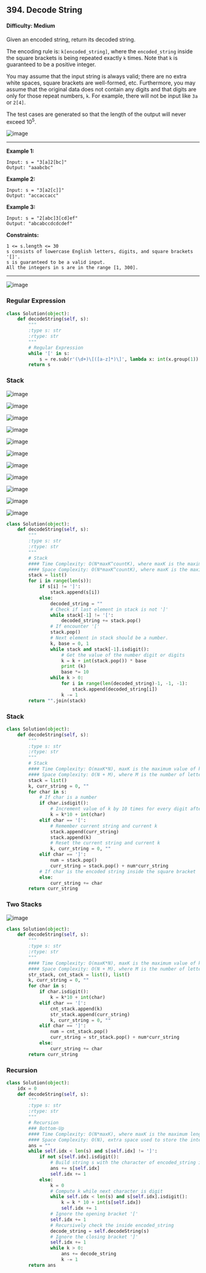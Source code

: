 ## 394. Decode String

#### Difficulty: Medium

Given an encoded string, return its decoded string.

The encoding rule is: ```k[encoded_string]```, where the ```encoded_string``` inside the square brackets is being repeated exactly ```k``` times. Note that ```k``` is guaranteed to be a positive integer.

You may assume that the input string is always valid; there are no extra white spaces, square brackets are well-formed, etc. Furthermore, you may assume that the original data does not contain any digits and that digits are only for those repeat numbers, ```k```. For example, there will not be input like ```3a``` or ```2[4]```.

The test cases are generated so that the length of the output will never exceed 10<sup>5</sup>.

![image](https://user-images.githubusercontent.com/35042430/207691113-84ab9337-ec0a-434b-9d2d-5498e7dc59a9.png)

---

__Example 1:__
```
Input: s = "3[a]2[bc]"
Output: "aaabcbc"
```

__Example 2:__
```
Input: s = "3[a2[c]]"
Output: "accaccacc"
```

__Example 3:__
```
Input: s = "2[abc]3[cd]ef"
Output: "abcabccdcdcdef"
```

__Constraints:__
```
1 <= s.length <= 30
s consists of lowercase English letters, digits, and square brackets '[]'.
s is guaranteed to be a valid input.
All the integers in s are in the range [1, 300].
```

---

![image](https://leetcode.com/problems/decode-string/solutions/858759/Figures/394/decode_overview.png)

### Regular Expression

```Python
class Solution(object):
    def decodeString(self, s):
        """
        :type s: str
        :rtype: str
        """
        # Regular Expression
        while '[' in s:
            s = re.sub(r'(\d+)\[([a-z]*)\]', lambda x: int(x.group(1)) * (x.group(2)), s)
        return s
```

### Stack

![image](https://user-images.githubusercontent.com/35042430/207691737-408386e6-51c1-470d-a85d-cde18b0b3fa4.png)

![image](https://user-images.githubusercontent.com/35042430/207691770-e2f12707-03d4-4b32-9a6b-b52d5ecbc627.png)

![image](https://user-images.githubusercontent.com/35042430/207691812-0ea302fc-7dca-4bb6-9d98-1c07fd432634.png)

![image](https://user-images.githubusercontent.com/35042430/207691839-6683c685-e3e9-40c4-a0de-1c502a3cc52d.png)

![image](https://user-images.githubusercontent.com/35042430/207691880-4b455501-faae-4435-a58a-08953acd96a2.png)

![image](https://user-images.githubusercontent.com/35042430/207691914-9cffdefd-91d4-4745-8b63-de9abfb1d935.png)

![image](https://user-images.githubusercontent.com/35042430/207691944-9d51e7f8-90dd-48b7-a7fa-ce6344ac54d2.png)

![image](https://user-images.githubusercontent.com/35042430/207691964-7df5102a-2cf7-4d5d-bf70-b0901415a344.png)

![image](https://user-images.githubusercontent.com/35042430/207691995-47afb77d-1325-4e05-92d4-122acc024f79.png)

![image](https://user-images.githubusercontent.com/35042430/207692030-9f03ef50-a4e2-4415-b4bb-3b95d1e0bfe0.png)

![image](https://user-images.githubusercontent.com/35042430/207692056-a4d2579a-a5f6-466b-baf0-383655868492.png)

```Python
class Solution(object):
    def decodeString(self, s):
        """
        :type s: str
        :rtype: str
        """
        # Stack
        #### Time Complexity: O(N*maxK^countK), where maxK is the maximum length of encoded string, countK is the number of nest k values, all were performed inside the loop of input size N
        #### Space Complexity: O(N*maxK^countK), where maxK is the maximum value of k, countK is the count of nested k values, and n is the maximum length of encoded string.
        stack = list()
        for i in range(len(s)):
            if s[i] != ']':
                stack.append(s[i])
            else:
                decoded_string = ""
                # Check if last element in stack is not ']'
                while stack[-1] != '[':
                    decoded_string += stack.pop()
                # If encounter '['
                stack.pop()
                # Next element in stack should be a number.
                k, base = 0, 1
                while stack and stack[-1].isdigit():
                    # Get the value of the number digit or digits
                    k = k + int(stack.pop()) * base
                    print (k)
                    base *= 10
                while k > 0:
                    for i in range(len(decoded_string)-1, -1, -1):
                        stack.append(decoded_string[i])
                    k -= 1
        return "".join(stack)
```

### Stack
    
```Python
class Solution(object):
    def decodeString(self, s):
        """
        :type s: str
        :rtype: str
        """
        # Stack
        #### Time Complexity: O(maxK*N), maxK is the maximum value of k and N is the length of a given string s
        #### Space Complexity: O(N + M), where M is the number of letters(a-z) and N is the number of digits(0-9) in string s
        stack = list()
        k, curr_string = 0, ""
        for char in s:
            # If char is a number
            if char.isdigit():
                # Increment value of k by 10 times for every digit after the first digit
                k = k*10 + int(char)
            elif char == '[':
                # Remember current string and current k
                stack.append(curr_string)
                stack.append(k)
                # Reset the current string and current k
                k, curr_string = 0, ""
            elif char == ']':
                num = stack.pop()
                curr_string = stack.pop() + num*curr_string
            # If char is the encoded string inside the square bracket
            else:
                curr_string += char
        return curr_string
```

### Two Stacks

![image](https://leetcode.com/problems/decode-string/solutions/858759/Figures/394/twoStack_diagram.png)
    
```Python
class Solution(object):
    def decodeString(self, s):
        """
        :type s: str
        :rtype: str
        """
        #### Time Complexity: O(maxK*N), maxK is the maximum value of k and N is the length of a given string s
        #### Space Complexity: O(N + M), where M is the number of letters(a-z) and N is the number of digits(0-9) in string s        
        str_stack, cnt_stack = list(), list()
        k, curr_string = 0, ""
        for char in s:
            if char.isdigit():
                k = k*10 + int(char)
            elif char == '[':
                cnt_stack.append(k)
                str_stack.append(curr_string)
                k, curr_string = 0, ""
            elif char == ']':
                num = cnt_stack.pop()
                curr_string = str_stack.pop() + num*curr_string
            else:
                curr_string += char
        return curr_string
```

### Recursion

```Python
class Solution(object):
    idx = 0
    def decodeString(self, s):
        """
        :type s: str
        :rtype: str
        """
        # Recursion
        ### Bottom-Up
        #### Time Complexity: O(N*maxK), where maxK is the maximum length of encoded string, countK is the number of nest k values, all were performed inside the loop of input size N
        #### Space Complexity: O(N), extra space used to store the internal call stack used for recursion, the maximum depth of recursive call stack would not be more than N
        ans = ""
        while self.idx < len(s) and s[self.idx] != ']':
            if not s[self.idx].isdigit():
                # Build string s with the character of encoded_string inside the square bracket
                ans += s[self.idx]
                self.idx += 1
            else:
                k = 0
                # Compute k while next character is digit
                while self.idx < len(s) and s[self.idx].isdigit():
                    k = k * 10 + int(s[self.idx])
                    self.idx += 1
                # Ignore the opening bracket '['
                self.idx += 1
                # Recursively check the inside encoded_string
                decode_string = self.decodeString(s)
                # Ignore the closing bracket ']'
                self.idx += 1
                while k > 0:
                    ans += decode_string
                    k -= 1
        return ans
```

